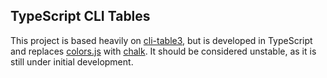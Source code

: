 ## TypeScript CLI Tables

This project is based heavily on [cli-table3](https://github.com/cli-table/cli-table3), but is developed in TypeScript and replaces [colors.js](https://github.com/Marak/colors.js) with [chalk](https://github.com/chalk/chalk). It should be considered unstable, as it is still under initial development.
